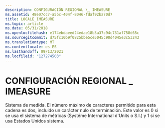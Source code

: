 ```yaml
---
description: CONFIGURACIÓN REGIONAL \_ IMEASURE
ms.assetid: 48e07cc7-a5bc-404f-8046-fdaf92ba70d7
title: LOCALE_IMEASURE
ms.topic: article
ms.date: 05/31/2018
ms.openlocfilehash: e174ebdaeed24edae18b3a37c94c731af758d65c
ms.sourcegitcommit: d75fc10b9f0825bbe5ce5045c90d4045e3c53243
ms.translationtype: MT
ms.contentlocale: es-ES
ms.lasthandoff: 09/13/2021
ms.locfileid: "127274503"
---
```

# <a name="locale_imeasure"></a>CONFIGURACIÓN REGIONAL \_ IMEASURE

Sistema de medida. El número máximo de caracteres permitido para esta cadena es dos, incluido un carácter nulo de terminación. Este valor es 0 si se usa el sistema de métricas (Systéme International d'Units o S.I.) y 1 si se usa Estados Unidos sistema.

 

 



